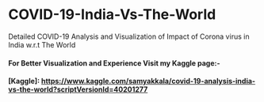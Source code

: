 # COVID-19-India-Vs-The-World
Detailed COVID-19 Analysis and Visualization of Impact of Corona virus in India w.r.t The World
#### For Better Visualization and Experience Visit my Kaggle page:-
#### [Kaggle]: https://www.kaggle.com/samyakkala/covid-19-analysis-india-vs-the-world?scriptVersionId=40201277
